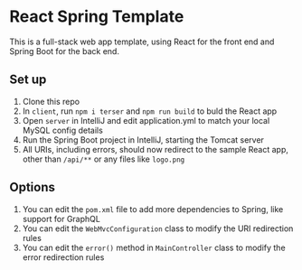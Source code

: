 # React Spring Template
This is a full-stack web app template, using React for the front end and Spring Boot for the back end.

## Set up
1. Clone this repo
2. In `client`, run `npm i terser` and `npm run build` to buld the React app
3. Open `server` in IntelliJ and edit application.yml to match your local MySQL config details
4. Run the Spring Boot project in IntelliJ, starting the Tomcat server
5. All URIs, including errors, should now redirect to the sample React app, other than `/api/**` or any files like `logo.png`

## Options
1. You can edit the `pom.xml` file to add more dependencies to Spring, like support for GraphQL
2. You can edit the `WebMvcConfiguration` class to modify the URI redirection rules
3. You can edit the `error()` method in `MainController` class to modify the error redirection rules
